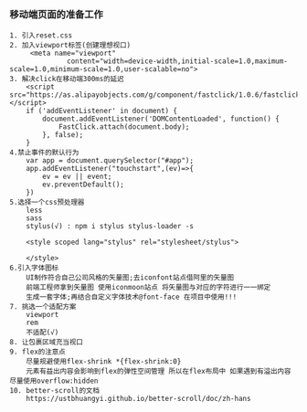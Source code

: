 ### 移动端页面的准备工作
    1. 引入reset.css
    2. 加入viewport标签(创建理想视口)
         <meta name="viewport"
                  content="width=device-width,initial-scale=1.0,maximum-scale=1.0,minimum-scale=1.0,user-scalable=no">
    3. 解决click在移动端300ms的延迟
        <script src="https://as.alipayobjects.com/g/component/fastclick/1.0.6/fastclick.js"></script>
        if ('addEventListener' in document) {
            document.addEventListener('DOMContentLoaded', function() {
                FastClick.attach(document.body);
            }, false);
        }
    4.禁止事件的默认行为
        var app = document.querySelector("#app");
        app.addEventListener("touchstart",(ev)=>{
            ev = ev || event;
            ev.preventDefault();
        })
    5.选择一个css预处理器
        less
        sass
        stylus(√) : npm i stylus stylus-loader -s

        <style scoped lang="stylus" rel="stylesheet/stylus">

        </style>
    6.引入字体图标
        UI制作符合自己公司风格的矢量图;去iconfont站点借阿里的矢量图
        前端工程师拿到矢量图 使用iconmoon站点 将矢量图与对应的字符进行一一绑定
        生成一套字体;再结合自定义字体技术@font-face 在项目中使用!!!
    7. 挑选一个适配方案
        viewport
        rem
        不适配(√)
    8. 让包裹区域充当视口
    9. flex的注意点
        尽量规避使用flex-shrink *{flex-shrink:0}
        元素有益出内容会影响到flex的弹性空间管理 所以在flex布局中 如果遇到有溢出内容尽量使用overflow:hidden
    10. better-scroll的文档
        https://ustbhuangyi.github.io/better-scroll/doc/zh-hans


